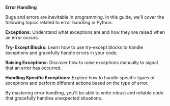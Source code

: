 **Error Handling**

Bugs and errors are inevitable in programming. In this guide, we'll cover the following topics related to error handling in Python:

**Exceptions:**
Understand what exceptions are and how they are raised when an error occurs.

**Try-Except Blocks:**
Learn how to use try-except blocks to handle exceptions and gracefully handle errors in your code.

**Raising Exceptions:**
Discover how to raise exceptions manually to signal that an error has occurred.

**Handling Specific Exceptions:**
Explore how to handle specific types of exceptions and perform different actions based on the type of error.

By mastering error handling, you'll be able to write robust and reliable code that gracefully handles unexpected situations.
